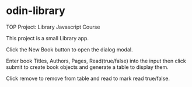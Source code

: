 # odin-library

TOP Project: Library Javascript Course

This project is a small Library app.

Click the New Book button to open the dialog modal. 

Enter book Titles, Authors, Pages, Read(true/false) into the input then
click submit to create book objects and generate a table to display them.

Click remove to remove from table and read to mark read true/false.